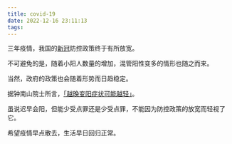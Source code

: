 ```yaml
---
title: covid-19
date: 2022-12-16 23:11:13
tags:
---
```


三年疫情，我国的[新冠](https://baike.baidu.com/item/%E6%96%B0%E5%9E%8B%E5%86%A0%E7%8A%B6%E7%97%85%E6%AF%92%E8%82%BA%E7%82%8E/24282529?fromtitle=COVID-19&fromid=24357637&fr=aladdin)防控政策终于有所放宽。

不可避免的是，随着小阳人数量的增加，混管阳性变多的情形也随之而来。

当然，政府的政策也会随着形势而日趋稳定。

据钟南山院士所言，[「越晚变阳症状可能越轻」](https://share.api.weibo.cn/share/355846130,4846993770545187.html?weibo_id=4846993770545187)。

虽说迟早会阳，但能少受点罪还是少受点罪，不能因为防控政策的放宽而轻视了它。

希望疫情早点散去，生活早日回归正常。